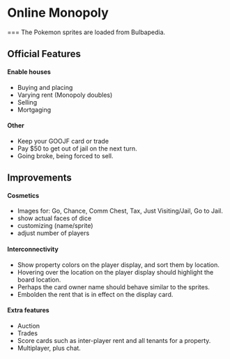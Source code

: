 # Online Monopoly
===
The Pokemon sprites are loaded from Bulbapedia.

## Official Features
#### Enable houses
* Buying and placing
* Varying rent (Monopoly doubles)
* Selling
* Mortgaging

#### Other
* Keep your GOOJF card or trade
* Pay $50 to get out of jail on the next turn.
* Going broke, being forced to sell.

## Improvements
#### Cosmetics
* Images for: Go, Chance, Comm Chest, Tax, Just Visiting/Jail, Go to Jail.
* show actual faces of dice
* customizing (name/sprite)
* adjust number of players

#### Interconnectivity
* Show property colors on the player display, and sort them by location.
* Hovering over the location on the player display should highlight the board location.
* Perhaps the card owner name should behave similar to the sprites.
* Embolden the rent that is in effect on the display card.

#### Extra features
* Auction
* Trades
* Score cards such as inter-player rent and all tenants for a property.
* Multiplayer, plus chat.